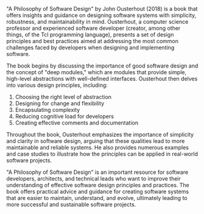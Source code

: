 "A Philosophy of Software Design" by John Ousterhout (2018) is a book that offers insights and guidance on designing software systems with simplicity, robustness, and maintainability in mind. Ousterhout, a computer science professor and experienced software developer (creator, among other things, of the Tcl programming language), presents a set of design principles and best practices aimed at addressing the most common challenges faced by developers when designing and implementing software.

The book begins by discussing the importance of good software design and the concept of "deep modules," which are modules that provide simple, high-level abstractions with well-defined interfaces. Ousterhout then delves into various design principles, including:

1.  Choosing the right level of abstraction
2.  Designing for change and flexibility
3.  Encapsulating complexity
4.  Reducing cognitive load for developers
5.  Creating effective comments and documentation

Throughout the book, Ousterhout emphasizes the importance of simplicity and clarity in software design, arguing that these qualities lead to more maintainable and reliable systems. He also provides numerous examples and case studies to illustrate how the principles can be applied in real-world software projects.

"A Philosophy of Software Design" is an important resource for software developers, architects, and technical leads who want to improve their understanding of effective software design principles and practices. The book offers practical advice and guidance for creating software systems that are easier to maintain, understand, and evolve, ultimately leading to more successful and sustainable software projects.